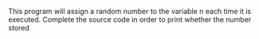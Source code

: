 This program will assign a random number to the variable n each time it is executed. Complete the source code in order to print whether the number stored 

